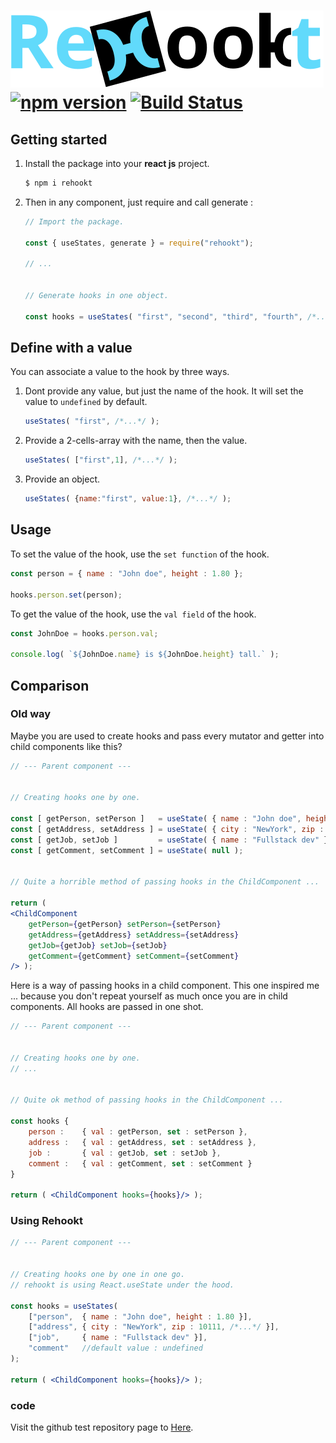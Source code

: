 # <img id="rehookt-logo" src="https://raw.githubusercontent.com/ManuUseGitHub/Rehookt/master/rehookt_logo.svg"> [![npm version](https://badge.fury.io/js/rehookt.svg)](https://badge.fury.io/js/rehookt) [![Build Status](https://travis-ci.com/ManuUseGitHub/Rehookt.svg?branch=master)](https://travis-ci.com/ManuUseGitHub/Rehookt)

## Getting started

1. Install the package into your <b>react js</b> project.
    ```bash
    $ npm i rehookt
    ```
1. Then in any component, just require and call generate :
    ```jsx
    // Import the package.

    const { useStates, generate } = require("rehookt");

    // ...


    // Generate hooks in one object.

    const hooks = useStates( "first", "second", "third", "fourth", /*...*/ );
    ```

## Define with a value
You can associate a value to the hook by three ways.
1. Dont provide any value, but just the name of the hook. It will set the value to `undefined` by default.
    ```jsx
    useStates( "first", /*...*/ );
    ```
1. Provide a 2-cells-array with the name, then the value.
    ```jsx
    useStates( ["first",1], /*...*/ );
    ```
1. Provide an object.
    ```jsx
    useStates( {name:"first", value:1}, /*...*/ );
    ```

## Usage
To set the value of the hook, use the `set function` of the hook.
```jsx
const person = { name : "John doe", height : 1.80 };

hooks.person.set(person);
```

To get the value of the hook, use the `val field` of the hook.
```jsx
const JohnDoe = hooks.person.val;

console.log( `${JohnDoe.name} is ${JohnDoe.height} tall.` );
```

## Comparison
### Old way

Maybe you are used to create hooks and pass every mutator and getter into child components like this?
```jsx
// --- Parent component ---


// Creating hooks one by one.

const [ getPerson, setPerson ]   = useState( { name : "John doe", height : 1.80 } );
const [ getAddress, setAddress ] = useState( { city : "NewYork", zip : 10111, /*...*/ } );
const [ getJob, setJob ]         = useState( { name : "Fullstack dev" } );
const [ getComment, setComment ] = useState( null );


// Quite a horrible method of passing hooks in the ChildComponent ...

return (
<ChildComponent 
    getPerson={getPerson} setPerson={setPerson} 
    getAddress={getAddress} setAddress={setAddress} 
    getJob={getJob} setJob={setJob} 
    getComment={getComment} setComment={setComment} 
/> );
```

Here is a way of passing hooks in a child component. This one inspired me ... because you don't repeat yourself as much once you are in child components. All hooks are passed in one shot.
```jsx
// --- Parent component ---


// Creating hooks one by one.
// ...


// Quite ok method of passing hooks in the ChildComponent ...

const hooks { 
    person :    { val : getPerson, set : setPerson },
    address :   { val : getAddress, set : setAddress },
    job :       { val : getJob, set : setJob },
    comment :   { val : getComment, set : setComment }
}

return ( <ChildComponent hooks={hooks}/> );
```

### Using Rehookt
```jsx
// --- Parent component ---


// Creating hooks one by one in one go.
// rehookt is using React.useState under the hood.

const hooks = useStates(
    ["person",  { name : "John doe", height : 1.80 }],
    ["address", { city : "NewYork", zip : 10111, /*...*/ }],
    ["job",     { name : "Fullstack dev" }],
    "comment"   //default value : undefined
);

return ( <ChildComponent hooks={hooks}/> );
```

### code 
Visit the github test repository page to [Here](https://github.com/ManuUseGitHub/Rehookt/tree/master/rehookt).